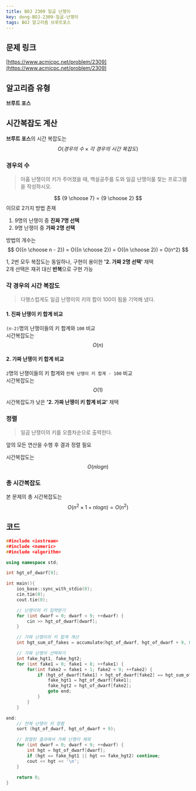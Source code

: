 ```yaml
---
title: BOJ 2309 일곱 난쟁이
key: dong-BOJ-2309-일곱-난쟁이
tags: BOJ 알고리즘 브루트포스
---
```


## 문제 링크
[https://www.acmicpc.net/problem/2309](https://www.acmicpc.net/problem/2309)

## 알고리즘 유형
**브루트 포스**

## 시간복잡도 계산
**브루트 포스**의 시간 복잡도는 
$$ O(경우의\ 수\times 각\ 경우의\ 시간\ 복잡도) $$
  
### 경우의 수
> 아홉 난쟁이의 키가 주어졌을 때, 백설공주를 도와 일곱 난쟁이를 찾는 프로그램을 작성하시오.

$$ {9 \choose 7} = {9 \choose 2} $$이므로 2가지 방법 존재  
1. 9명의 난쟁이 중 **진짜 7명 선택**
2. 9명 난쟁이 중 **가짜 2명 선택**

방법의 개수는
$$ O({n \choose n - 2}) = O({n \choose 2}) = O({n \choose 2}) = O(n^2) $$
  
1, 2번 모두 복잡도는 동일하나, 구현이 용이한 **'2. 가짜 2명 선택'** 채택  
2개 선택은 재귀 대신 **반복**으로 구현 가능

### 각 경우의 시간 복잡도
> 다행스럽게도 일곱 난쟁이의 키의 합이 100이 됨을 기억해 냈다.

#### 1. **진짜 난쟁이** 키 합계 비교
`(n-2)`명의 난쟁이들의 키 합계와 `100` 비교  
시간복잡도는 $$ O(n) $$

#### 2. **가짜 난쟁이** 키 합계 비교
`2`명의 난쟁이들의 키 합계와 `전체 난쟁이 키 합계 - 100` 비교  
시간복잡도는 $$ O(1) $$

시간복잡도가 낮은 **'2. 가짜 난쟁이 키 합계 비교'** 채택

### 정렬
> 일곱 난쟁이의 키를 오름차순으로 출력한다.

앞의 모든 연산을 수행 후 결과 정렬 필요

시간복잡도는 $$ O(nlogn) $$

### 총 시간복잡도
본 문제의 총 시간복잡도는 $$ O(n^2\times1+nlogn) = O(n^2) $$

## 코드
```c++
##include <iostream>
##include <numeric>
##include <algorithm>

using namespace std;

int hgt_of_dwarf[9];

int main(){
    ios_base::sync_with_stdio(0);
    cin.tie(0);
    cout.tie(0);

    // 난쟁이의 키 입력받기
    for (int dwarf = 0; dwarf < 9; ++dwarf) {
        cin >> hgt_of_dwarf[dwarf];
    }

    // 가짜 난쟁이의 키 합계 계산
    int hgt_sum_of_fakes = accumulate(hgt_of_dwarf, hgt_of_dwarf + 9, 0) - 100;

    // 가짜 난쟁이 선택하기
    int fake_hgt1, fake_hgt2;
    for (int fake1 = 0; fake1 < 8; ++fake1) {
        for(int fake2 = fake1 + 1; fake2 < 9; ++fake2) {
            if (hgt_of_dwarf[fake1] + hgt_of_dwarf[fake2] == hgt_sum_of_fakes) {
                fake_hgt1 = hgt_of_dwarf[fake1];
                fake_hgt2 = hgt_of_dwarf[fake2];
                goto end;
            }
        }
    }

end:
    // 전체 난쟁이 키 정렬
    sort (hgt_of_dwarf, hgt_of_dwarf + 9);

    // 정렬된 결과에서 가짜 난쟁이 제외
    for (int dwarf = 0; dwarf < 9; ++dwarf) {
        int hgt = hgt_of_dwarf[dwarf];
        if (hgt == fake_hgt1 || hgt == fake_hgt2) continue;
        cout << hgt << '\n';
    }
    
    return 0;
}
```
